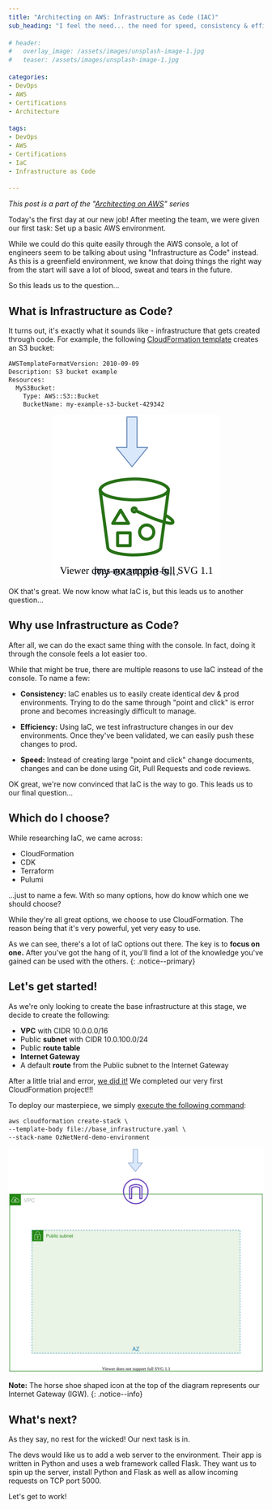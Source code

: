 ```yaml
---
title: "Architecting on AWS: Infrastructure as Code (IAC)"
sub_heading: "I feel the need... the need for speed, consistency & efficiency!"

# header:
#   overlay_image: /assets/images/unsplash-image-1.jpg
#   teaser: /assets/images/unsplash-image-1.jpg

categories:
- DevOps
- AWS
- Certifications
- Architecture

tags:
- DevOps
- AWS
- Certifications
- IaC
- Infrastructure as Code

---
```


_This post is a part of the "[Architecting on AWS](/2020/10/17/architecting-on-aws/)" series_

Today's the first day at our new job! After meeting the team, we were given our first task: Set up a basic AWS environment.

While we could do this quite easily through the AWS console, a lot of engineers seem to be talking about using "Infrastructure as Code" instead. As this is a greenfield environment, we know that doing things the right way from the start will save a lot of blood, sweat and tears in the future.

So this leads us to the question...

## What is Infrastructure as Code?

It turns out, it's exactly what it sounds like - infrastructure that gets created through code. For example, the following [CloudFormation template](https://aws.amazon.com/cloudformation/getting-started/) creates an S3 bucket:

```
AWSTemplateFormatVersion: 2010-09-09
Description: S3 bucket example
Resources:
  MyS3Bucket:
    Type: AWS::S3::Bucket
    BucketName: my-example-s3-bucket-429342
```

<p align="center"><img src="/assets/2020/10/s3_bucket.svg" /></p>

OK that's great. We now know what IaC is, but this leads us to another question...   

## Why use Infrastructure as Code?

After all, we can do the exact same thing with the console. In fact, doing it through the console feels a lot easier too.

While that might be true, there are multiple reasons to use IaC instead of the console. To name a few:

* **Consistency:** IaC enables us to easily create identical dev & prod environments. Trying to do the same through "point and click" is error prone and becomes increasingly difficult to manage. 

* **Efficiency:** Using IaC, we test infrastructure changes in our dev environments. Once they've been validated, we can easily push these changes to prod.

* **Speed:** Instead of creating large "point and click" change documents, changes and can be done using Git, Pull Requests and code reviews.

OK great, we're now convinced that IaC is the way to go. This leads us to our final question...

## Which do I choose?

While researching IaC, we came across:
 
* CloudFormation
* CDK
* Terraform
* Pulumi 

...just to name a few. With so many options, how do know which one we should choose? 

While they're all great options, we choose to use CloudFormation. The reason being that it's very powerful, yet very easy to use.

As we can see, there's a lot of IaC options out there. The key is to **focus on one.** After you've got the hang of it, you'll find a lot of the knowledge you've gained can be used with the others. 
{: .notice--primary} 

## Let's get started!

As we're only looking to create the base infrastructure at this stage, we decide to create the following:

* **VPC** with CIDR 10.0.0.0/16
* Public **subnet** with CIDR 10.0.100.0/24
* Public **route table**
* **Internet Gateway**
* A default **route** from the Public subnet to the Internet Gateway

After a little trial and error, [we did it!](https://github.com/OzNetNerd/Architecting-on-AWS/blob/main/Base_Infrastructure/base_infrastructure.yaml) We completed our very first CloudFormation project!!!

To deploy our masterpiece, we simply [execute the following command](https://github.com/OzNetNerd/Architecting-on-AWS/tree/main/Base_Infrastructure):

```
aws cloudformation create-stack \
--template-body file://base_infrastructure.yaml \
--stack-name OzNetNerd-demo-environment
```

<p align="center"><img src="/assets/2020/10/base_infrastructure_diagram.svg" /></p>

__Note:__ The horse shoe shaped icon at the top of the diagram represents our Internet Gateway (IGW).
{: .notice--info}


## What's next?

As they say, no rest for the wicked! Our next task is in. 

The devs would like us to add a web server to the environment. Their app is written in Python and uses a web framework called Flask. They want us to spin up the server, install Python and Flask as well as allow incoming requests on TCP port 5000.

Let's get to work!